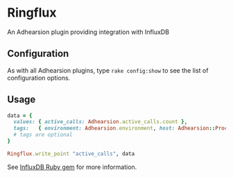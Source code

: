 Ringflux
=========

An Adhearsion plugin providing integration with InfluxDB

Configuration
-------------

As with all Adhearsion plugins, type `rake config:show` to see the list of configuration options.

Usage
-----

```Ruby
data = {
  values: { active_calls: Adhearsion.active_calls.count },
  tags:   { environment: Adhearsion.environment, host: Adhearsion::Process.fqdn }
  # tags are optional
}

Ringflux.write_point "active_calls", data
```

See [InfluxDB Ruby gem](https://github.com/influxdata/influxdb-ruby) for more information.
